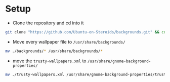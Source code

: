 # Setup

- Clone the repository and cd into it
```bash
git clone "https://github.com/Ubuntu-on-Steroids/backgrounds.git" && cd ./backgrounds
```

- Move every wallpaper file to `/usr/share/backgrounds/`
```bash
mv ./backgrounds/* /usr/share/backgrounds/*
```

- move the `trusty-wallpapers.xml` to `/usr/share/gnome-background-properties/`
```bash
mv ./trusty-wallpapers.xml /usr/share/gnome-background-properties/trusty-wallpapers.xml
```